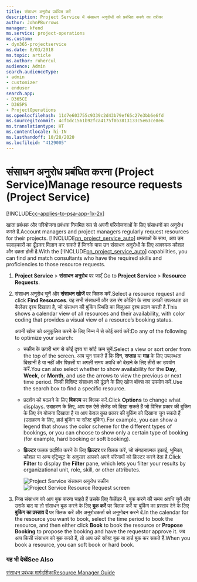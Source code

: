 ```yaml
---
title: संसाधन अनुरोध प्रबंधित करें
description: Project Service में संसाधन अनुरोधों को प्रबंधित करने का तरीका
author: JohnPBurrows
manager: kfend
ms.service: project-operations
ms.custom:
- dyn365-projectservice
ms.date: 8/03/2018
ms.topic: article
ms.author: ruhercul
audience: Admin
search.audienceType:
- admin
- customizer
- enduser
search.app:
- D365CE
- D365PS
- ProjectOperations
ms.openlocfilehash: 11d7e603755c9339c2d43b79ef65c27e3bb6e6fd
ms.sourcegitcommit: 4cf1dc1561b92fca4175f0b3813133c5e63ce8e6
ms.translationtype: HT
ms.contentlocale: hi-IN
ms.lasthandoff: 10/28/2020
ms.locfileid: "4129005"
---
```

# <a name="manage-resource-requests-project-service"></a><span data-ttu-id="6cdbf-103">संसाधन अनुरोध प्रबंधित करना (Project Service)</span><span class="sxs-lookup"><span data-stu-id="6cdbf-103">Manage resource requests (Project Service)</span></span>

[!INCLUDE[cc-applies-to-psa-app-1x-2x](../includes/cc-applies-to-psa-app-1x-2x.md)]

<span data-ttu-id="6cdbf-104">खाता प्रबंधक और परियोजना प्रबंधक नियमित रूप से अपनी परियोजनाओं के लिए संसाधनों का अनुरोध करते हैं.</span><span class="sxs-lookup"><span data-stu-id="6cdbf-104">Account managers and project managers regularly request resources for their projects.</span></span> <span data-ttu-id="6cdbf-105">[!INCLUDE[pn_project_service_auto](../includes/pn-project-service-auto.md)] क्षमताओं के साथ, आप उन सलाहकारों का ढूँढकर मिलान कर सकते हैं जिनके पास उन संसाधन अनुरोधों के लिए आवश्यक कौशल और दक्षता होती है.</span><span class="sxs-lookup"><span data-stu-id="6cdbf-105">With the [!INCLUDE[pn_project_service_auto](../includes/pn-project-service-auto.md)] capabilities, you can find and match consultants who have the required skills and proficiencies to those resource requests.</span></span>  
  
1. <span data-ttu-id="6cdbf-106">**Project Service** > **संसाधन अनुरोध** पर जाएँ.</span><span class="sxs-lookup"><span data-stu-id="6cdbf-106">Go to **Project Service** > **Resource Requests**.</span></span>  
  
2. <span data-ttu-id="6cdbf-107">संसाधन अनुरोध चुनें और **संसाधन खोजें** पर क्लिक करें.</span><span class="sxs-lookup"><span data-stu-id="6cdbf-107">Select a resource request and click **Find Resources**.</span></span> <span data-ttu-id="6cdbf-108">यह सभी संसाधनों और उस रंग कोडिंग के साथ उनकी उपलब्धता का कैलेंडर दृश्य दिखाता है, जो संसाधन की बुकिंग स्थिति का विज़ुअल दृश्य प्रदान करती है.</span><span class="sxs-lookup"><span data-stu-id="6cdbf-108">This shows a calendar view of all resources and their availability, with color coding that provides a visual view of a resource’s booking status.</span></span>  
  
    <span data-ttu-id="6cdbf-109">अपनी खोज को अनुकूलित करने के लिए निम्न में से कोई कार्य करें:</span><span class="sxs-lookup"><span data-stu-id="6cdbf-109">Do any of the following to optimize your search:</span></span>  
  
   -   <span data-ttu-id="6cdbf-110">स्क्रीन के ऊपरी भाग से कोई दृश्य या सॉर्ट क्रम चुनें.</span><span class="sxs-lookup"><span data-stu-id="6cdbf-110">Select a view or sort order from the top of the screen.</span></span> <span data-ttu-id="6cdbf-111">आप चुन सकते हैं कि **दिन**, **सप्ताह** या **माह** के लिए उपलब्धता दिखानी है या नहीं और पिछली या अगली समय अवधि को देखने के लिए तीरों का उपयोग करें.</span><span class="sxs-lookup"><span data-stu-id="6cdbf-111">You can also select whether to show availability for the **Day**, **Week**, or **Month**, and use the arrows to view the previous or next time period.</span></span> <span data-ttu-id="6cdbf-112">किसी विशिष्ट संसाधन को ढूंढने के लिए खोज बॉक्स का उपयोग करें.</span><span class="sxs-lookup"><span data-stu-id="6cdbf-112">Use the search box to find a specific resource.</span></span>  
  
   -   <span data-ttu-id="6cdbf-113">प्रदर्शन को बदलने के लिए **विकल्प** पर क्लिक करें.</span><span class="sxs-lookup"><span data-stu-id="6cdbf-113">Click **Options** to change what displays.</span></span> <span data-ttu-id="6cdbf-114">उदाहरण के लिए, आप एक ऐसे लेजेंड को दिखा सकते हैं जो विभिन्न प्रकार की बुकिंग के लिए रंग योजना दिखाता है या आप केवल कुछ प्रकार की बुकिंग को दिखाना चुन सकते हैं (उदाहरण के लिए, हार्ड बुकिंग या सॉफ़्ट बुकिंग).</span><span class="sxs-lookup"><span data-stu-id="6cdbf-114">For example, you can show a legend that shows the color scheme for the different types of bookings, or you can choose to show only a certain type of booking (for example, hard booking or soft booking).</span></span>  
  
   -   <span data-ttu-id="6cdbf-115">**फ़िल्टर** फलक प्रदर्शित करने के लिए **फ़िल्टर** पर क्लिक करें, जो संगठनात्मक इकाई, भूमिका, कौशल या अन्य एट्रिब्यूट के अनुसार आपको अपने परिणामों को फ़िल्टर करने देता है.</span><span class="sxs-lookup"><span data-stu-id="6cdbf-115">Click **Filter** to display the **Filter** pane, which lets you filter your results by organizational unit, role, skill, or other attributes.</span></span>  
  
       <span data-ttu-id="6cdbf-116">![Project Service संसाधन अनुरोध स्क्रीन](../psa/media/project-service-resource-request-screen.png "Project Service संसाधन अनुरोध स्क्रीन")</span><span class="sxs-lookup"><span data-stu-id="6cdbf-116">![Project Service Resource Request screen](../psa/media/project-service-resource-request-screen.png "Project Service Resource Request screen")</span></span>  
  
3. <span data-ttu-id="6cdbf-117">जिस संसाधन को आप बुक करना चाहते हैं उसके लिए कैलेंडर में, बुक करने की समय अवधि चुनें और उसके बाद या तो संसाधन बुक करने के लिए **बुक करें** पर क्लिक करें या बुकिंग का प्रस्ताव देने के लिए **बुकिंग का प्रस्ताव दें** पर क्लिक करें और अनुरोधकर्ता को अनुमोदन करने दें.</span><span class="sxs-lookup"><span data-stu-id="6cdbf-117">In the calendar for the resource you want to book, select the time period to book the resource, and then either click **Book** to book the resource or **Propose Booking** to propose the booking and have the requestor approve it.</span></span> <span data-ttu-id="6cdbf-118">जब आप किसी संसाधन को बुक करते हैं, तो आप उसे सॉफ़्ट बुक या हार्ड बुक कर सकते हैं.</span><span class="sxs-lookup"><span data-stu-id="6cdbf-118">When you book a resource, you can soft book or hard book.</span></span>  
  
### <a name="see-also"></a><span data-ttu-id="6cdbf-119">यह भी देखें</span><span class="sxs-lookup"><span data-stu-id="6cdbf-119">See Also</span></span>  
 [<span data-ttu-id="6cdbf-120">संसाधन प्रबंधक मार्गदर्शिका</span><span class="sxs-lookup"><span data-stu-id="6cdbf-120">Resource Manager Guide</span></span>](../psa/resource-manager-guide.md)
